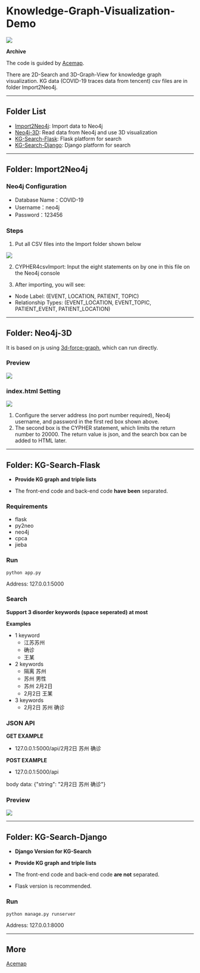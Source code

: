 # Knowledge-Graph-Visualization-Demo

![](https://img.shields.io/badge/Status-Developed-brightgreen.svg)

**Archive**

The code is guided by [Acemap](https://www.acemap.info/).

There are 2D-Search and 3D-Graph-View for knowledge graph visualization. KG data (COVID-19 traces data from tencent) csv files are in folder Import2Neo4j.

---

## Folder List
- [Import2Neo4j](Import2Neo4j): Import data to Neo4j
- [Neo4j-3D](Neo4j-3D): Read data from Neo4j and use 3D visualization
- [KG-Search-Flask](KG-Search-Flask): Flask platform for search
- [KG-Search-Django](KG-Search-Django): Django platform for search

---

## Folder: Import2Neo4j

### Neo4j Configuration

- Database Name：COVID-19
- Username：neo4j
- Password：123456

### Steps

1. Put all CSV files into the Import folder shown below

![](https://gitee.com/omegaxyz/img/raw/master/upload/Neo4j-Import202003031535.png)


2. CYPHER4csvImport: Input the eight statements on by one in this file on the Neo4j console

3. After importing, you will see:

- Node Label: (EVENT, LOCATION, PATIENT, TOPIC)
- Relationship Types: (EVENT_LOCATION, EVENT_TOPIC, PATIENT_EVENT, PATIENT_LOCATION)

---


## Folder: Neo4j-3D

It is based on js using [3d-force-graph](https://github.com/vasturiano/3d-force-graph), which can run directly.

### Preview

![](https://github.com/xyjigsaw/Knowledge-Graph-Visualization-Demo/blob/master/KG-3D-2.png)

### index.html Setting
![](https://gitee.com/omegaxyz/img/raw/master/upload/ncp-3d-graph202003031559.png)

1. Configure the server address (no port number required), Neo4j username, and password in the first red box shown above.
2. The second box is the CYPHER statement, which limits the return number to 20000. The return value is json, and the search box can be added to HTML later.


---


## Folder: KG-Search-Flask

- **Provide KG graph and triple lists**

- The front-end code and back-end code **have been** separated.

### Requirements
- flask
- py2neo
- neo4j
- cpca
- jieba

### Run
```
python app.py
```
Address: 127.0.0.1:5000

### Search
**Support 3 disorder keywords (space seperated) at most**

**Examples**

- 1 keyword
  - 江苏苏州
  - 确诊
  - 王某
- 2 keywords
  - 隔离 苏州
  - 苏州 男性
  - 苏州 2月2日
  - 2月2日 王某
- 3 keywords
  - 2月2日 苏州 确诊 

### JSON API

**GET EXAMPLE**

- 127.0.0.1:5000/api/2月2日 苏州 确诊


**POST EXAMPLE**

- 127.0.0.1:5000/api

body data: {"string": "2月2日 苏州 确诊"}


### Preview

![](https://gitee.com/omegaxyz/img/raw/master/upload/KG-Search3202003081542.png)

---


## Folder: KG-Search-Django

- **Django Version for KG-Search**

- **Provide KG graph and triple lists**

- The front-end code and back-end code **are not** separated.

- Flask version is recommended.

### Run
```
python manage.py runserver
```
Address: 127.0.0.1:8000

---


## More

[Acemap](https://www.acemap.info/)
